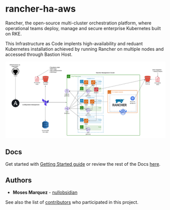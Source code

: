 # rancher-ha-aws

Rancher, the open-source multi-cluster orchestration platform, where operational teams deploy, manage and secure enterprise Kubernetes built on RKE.

This Infrastructure as Code implents high-availability and reduant Kubernetes installation achieved by running Rancher on multiple nodes and accessed through Bastion Host.

![AWS HA EC2 Rancher Deployment](./diagram.png)

## Docs

Get started with [Getting Started guide](https://github.com/nullobsidian/rancher-ha-aws/blob/master/docs/01%20-%20Getting%20Started/README..md) or review the rest of the Docs [here](https://github.com/nullobsidian/rancher-ha-aws/tree/master/docs).


## Authors

* **Moses Marquez** - [nullobsidian](https://github.com/nullobsidian)

See also the list of [contributors](https://github.com/GoldenHippoMedia/tsunami/contributors) who participated in this project.

